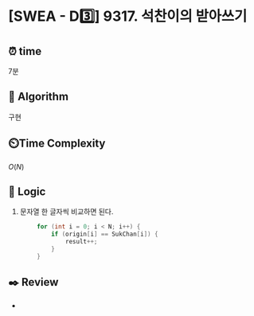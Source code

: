 # [SWEA - D3️⃣] 9317. 석찬이의 받아쓰기

## ⏰  **time**

7분

## :pushpin: **Algorithm**

구현

## ⏲️**Time Complexity**

$O(N)$

## :round_pushpin: **Logic**
1. 문자열 한 글자씩 비교하면 된다.
```cpp
		for (int i = 0; i < N; i++) {
			if (origin[i] == SukChan[i]) {
				result++;
			}
		}
```

## :black_nib: **Review**
- 
